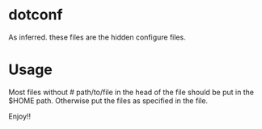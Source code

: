 dotconf
=
As inferred. these files are the hidden configure files.

Usage
=
Most files without # path/to/file in the head of the file should be
put in the $HOME path. Otherwise put the files as specified in the file.

Enjoy!!
